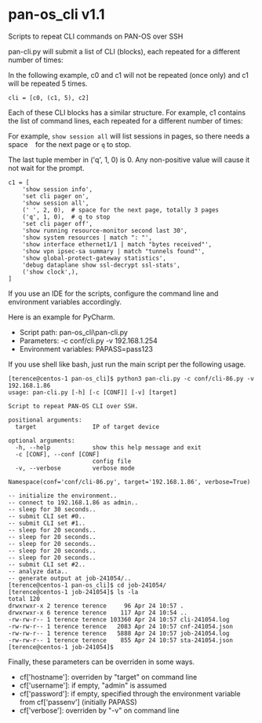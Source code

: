 # pan-os_cli v1.1
Scripts to repeat CLI commands on PAN-OS over SSH

pan-cli.py will submit a list of CLI (blocks), each repeated for a different number of times:

In the following example, c0 and c1 will not be repeated (once only) and c1 will be repeated 5 times.

`cli = [c0, (c1, 5), c2]`

Each of these CLI blocks has a similar structure. For example, c1 contains the list of command lines,
each repeated for a different number of times:

For example, `show session all` will list sessions in pages, so there needs a space ` ` for the next page or `q` to stop.

The last tuple member in ('q', 1, 0) is 0. Any non-positive value will cause it not wait for the prompt.

```
c1 = [
    'show session info',
    'set cli pager on',
    'show session all',
    (' ', 2, 0),  # space for the next page, totally 3 pages
    ('q', 1, 0),  # q to stop
    'set cli pager off',
    'show running resource-monitor second last 30',
    'show system resources | match ": "',
    'show interface ethernet1/1 | match "bytes received"',
    'show vpn ipsec-sa summary | match "tunnels found"',
    'show global-protect-gateway statistics',
    'debug dataplane show ssl-decrypt ssl-stats',
    ('show clock',),
]
```

If you use an IDE for the scripts, configure the command line and environment variables accordingly.

Here is an example for PyCharm.

- Script path: pan-os_cli\pan-cli.py
- Parameters: -c conf/cli.py -v 192.168.1.254
- Environment variables: PAPASS=pass123

If you use shell like bash, just run the main script per the following usage.

```
[terence@centos-1 pan-os_cli]$ python3 pan-cli.py -c conf/cli-86.py -v 192.168.1.86
usage: pan-cli.py [-h] [-c [CONF]] [-v] [target]

Script to repeat PAN-OS CLI over SSH.

positional arguments:
  target                IP of target device

optional arguments:
  -h, --help            show this help message and exit
  -c [CONF], --conf [CONF]
                        config file
  -v, --verbose         verbose mode

Namespace(conf='conf/cli-86.py', target='192.168.1.86', verbose=True) 

-- initialize the environment..
-- connect to 192.168.1.86 as admin..
-- sleep for 30 seconds..
-- submit CLI set #0..
-- submit CLI set #1..
-- sleep for 20 seconds..
-- sleep for 20 seconds..
-- sleep for 20 seconds..
-- sleep for 20 seconds..
-- sleep for 20 seconds..
-- submit CLI set #2..
-- analyze data..
-- generate output at job-241054/..
[terence@centos-1 pan-os_cli]$ cd job-241054/
[terence@centos-1 job-241054]$ ls -la 
total 120
drwxrwxr-x 2 terence terence     96 Apr 24 10:57 .
drwxrwxr-x 6 terence terence    117 Apr 24 10:54 ..
-rw-rw-r-- 1 terence terence 103360 Apr 24 10:57 cli-241054.log
-rw-rw-r-- 1 terence terence   2083 Apr 24 10:57 cnf-241054.json
-rw-rw-r-- 1 terence terence   5888 Apr 24 10:57 job-241054.log
-rw-rw-r-- 1 terence terence    855 Apr 24 10:57 sta-241054.json
[terence@centos-1 job-241054]$
```

Finally, these parameters can be overriden in some ways.

- cf['hostname']: overriden by "target" on command line
- cf['username']: if empty, "admin" is assumed
- cf['password']: if empty, specified through the environment variable from cf['passenv'] (initially PAPASS)
- cf['verbose']: overriden by "-v" on command line

